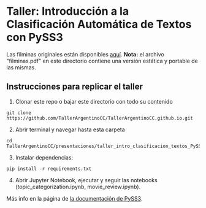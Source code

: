 # Taller: Introducción a la Clasificación Automática de Textos con PySS3

Las filminas originales están disponibles [aquí](https://docs.google.com/presentation/d/1suCl1vG0IO3iAl_2_iYsa5eNmczCXmZPN_PvUIN5hE4/edit?usp=sharing).
**Nota:** el archivo "filminas.pdf" en este directorio contiene una versión estática y portable de las mismas.

## Instrucciones para replicar el taller

1. Clonar este repo o bajar este directorio con todo su contenido
```console
git clone https://github.com/TallerArgentinoCC/TallerArgentinoCC.github.io.git
```
2. Abrir terminal y navegar hasta esta carpeta
```console
cd TallerArgentinoCC/presentaciones/taller_intro_clasificacion_textos_PySS3
```
3. Instalar dependencias:

```console
pip install -r requirements.txt
```
4. Abrir Jupyter Notebook, ejecutar y seguir las notebooks (topic_categorization.ipynb, movie_review.ipynb).

Más info en la página de [la documentación de PySS3](https://pyss3.readthedocs.io/en/latest/user_guide/getting-started.html).